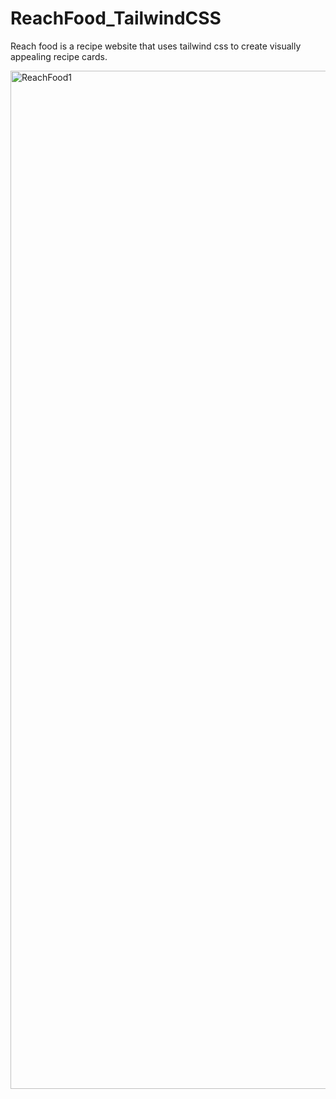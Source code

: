 # ReachFood_TailwindCSS
Reach food is a recipe website that uses tailwind css to create visually appealing recipe cards.

<img width="1629" alt="ReachFood1" src="https://github.com/abs110020/ReachFood_TailwindCSS/assets/5025282/4b2623d4-7502-4f7a-a383-11d91f2311b9">
